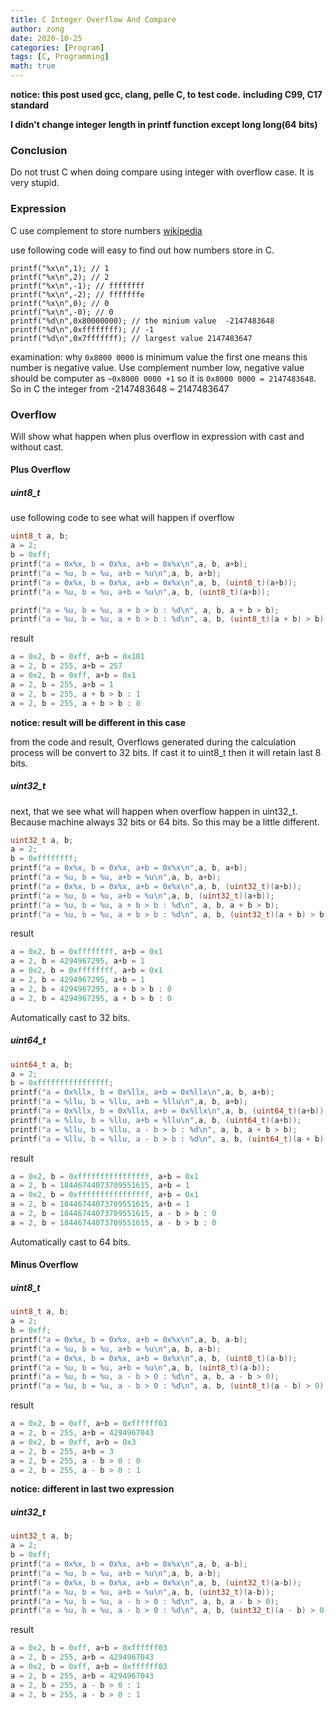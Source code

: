 ```yaml
---
title: C Integer Overflow And Compare
author: zong
date: 2020-10-25
categories: [Program]
tags: [C, Programming]
math: true
---
```


**notice: this post used gcc, clang, pelle C, to test code.**
**including C99, C17 standard**

**I didn't change integer length in printf function except long long(64 bits)**

### Conclusion

Do not trust C when doing compare using integer with overflow case. It is very stupid.

### Expression
C use complement to store numbers [wikipedia](https://en.wikipedia.org/wiki/Two%27s_complement)

use following code will easy to find out how numbers store in C.
```
printf("%x\n",1); // 1
printf("%x\n",2); // 2
printf("%x\n",-1); // ffffffff
printf("%x\n",-2); // fffffffe
printf("%x\n",0); // 0
printf("%x\n",-0); // 0
printf("%d\n",0x80000000); // the minium value  -2147483648
printf("%d\n",0xffffffff); // -1
printf("%d\n",0x7fffffff); // largest value 2147483647
```
examination: why `0x8000 0000` is minimum value
the first one means this number is negative value. Use complement number low, negative value should be computer as `~0x8000 0000 +1` so it is `0x8000 0000 = 2147483648`.
So in C the integer from -2147483648 ~ 2147483647

### Overflow
Will show what happen when plus overflow in expression with cast and without cast.

#### Plus Overflow

##### uint8_t
use following code to see what will happen if overflow

```c
uint8_t a, b;
a = 2;
b = 0xff;
printf("a = 0x%x, b = 0x%x, a+b = 0x%x\n",a, b, a+b);
printf("a = %u, b = %u, a+b = %u\n",a, b, a+b);
printf("a = 0x%x, b = 0x%x, a+b = 0x%x\n",a, b, (uint8_t)(a+b));
printf("a = %u, b = %u, a+b = %u\n",a, b, (uint8_t)(a+b));

printf("a = %u, b = %u, a + b > b : %d\n", a, b, a + b > b);
printf("a = %u, b = %u, a + b > b : %d\n", a, b, (uint8_t)(a + b) > b);
```

result

```c
a = 0x2, b = 0xff, a+b = 0x101
a = 2, b = 255, a+b = 257
a = 0x2, b = 0xff, a+b = 0x1
a = 2, b = 255, a+b = 1
a = 2, b = 255, a + b > b : 1
a = 2, b = 255, a + b > b : 0
```

**notice: result will be different in this case**

from the code and result, Overflows generated during the calculation process will be convert to 32 bits. If cast it to uint8_t then it will retain last 8 bits. 

##### uint32_t
next, that we see what will happen when overflow happen in uint32_t. Because machine always 32 bits or 64 bits. So this may be a little different.

```c
uint32_t a, b;
a = 2;
b = 0xffffffff;
printf("a = 0x%x, b = 0x%x, a+b = 0x%x\n",a, b, a+b);
printf("a = %u, b = %u, a+b = %u\n",a, b, a+b);
printf("a = 0x%x, b = 0x%x, a+b = 0x%x\n",a, b, (uint32_t)(a+b));
printf("a = %u, b = %u, a+b = %u\n",a, b, (uint32_t)(a+b));
printf("a = %u, b = %u, a + b > b : %d\n", a, b, a + b > b);
printf("a = %u, b = %u, a + b > b : %d\n", a, b, (uint32_t)(a + b) > b);
```

result

```c
a = 0x2, b = 0xffffffff, a+b = 0x1
a = 2, b = 4294967295, a+b = 1
a = 0x2, b = 0xffffffff, a+b = 0x1
a = 2, b = 4294967295, a+b = 1
a = 2, b = 4294967295, a + b > b : 0
a = 2, b = 4294967295, a + b > b : 0
```

Automatically cast to 32 bits. 

##### uint64_t

```c
uint64_t a, b;
a = 2;
b = 0xffffffffffffffff;
printf("a = 0x%llx, b = 0x%llx, a+b = 0x%llx\n",a, b, a+b);
printf("a = %llu, b = %llu, a+b = %llu\n",a, b, a+b);
printf("a = 0x%llx, b = 0x%llx, a+b = 0x%llx\n",a, b, (uint64_t)(a+b));
printf("a = %llu, b = %llu, a+b = %llu\n",a, b, (uint64_t)(a+b));
printf("a = %llu, b = %llu, a - b > b : %d\n", a, b, a + b > b);
printf("a = %llu, b = %llu, a - b > b : %d\n", a, b, (uint64_t)(a + b) > b);
```

result

```c
a = 0x2, b = 0xffffffffffffffff, a+b = 0x1
a = 2, b = 18446744073709551615, a+b = 1
a = 0x2, b = 0xffffffffffffffff, a+b = 0x1
a = 2, b = 18446744073709551615, a+b = 1
a = 2, b = 18446744073709551615, a - b > b : 0
a = 2, b = 18446744073709551615, a - b > b : 0
```

Automatically cast to 64 bits. 


#### Minus Overflow

##### uint8_t 

```c
uint8_t a, b;
a = 2;
b = 0xff;
printf("a = 0x%x, b = 0x%x, a+b = 0x%x\n",a, b, a-b);
printf("a = %u, b = %u, a+b = %u\n",a, b, a-b);
printf("a = 0x%x, b = 0x%x, a+b = 0x%x\n",a, b, (uint8_t)(a-b));
printf("a = %u, b = %u, a+b = %u\n",a, b, (uint8_t)(a-b));
printf("a = %u, b = %u, a - b > 0 : %d\n", a, b, a - b > 0);
printf("a = %u, b = %u, a - b > 0 : %d\n", a, b, (uint8_t)(a - b) > 0);
```

result

```c
a = 0x2, b = 0xff, a+b = 0xffffff03
a = 2, b = 255, a+b = 4294967043
a = 0x2, b = 0xff, a+b = 0x3
a = 2, b = 255, a+b = 3
a = 2, b = 255, a - b > 0 : 0
a = 2, b = 255, a - b > 0 : 1
```

**notice: different in last two expression**

##### uint32_t

```c
uint32_t a, b;
a = 2;
b = 0xff;
printf("a = 0x%x, b = 0x%x, a+b = 0x%x\n",a, b, a-b);
printf("a = %u, b = %u, a+b = %u\n",a, b, a-b);
printf("a = 0x%x, b = 0x%x, a+b = 0x%x\n",a, b, (uint32_t)(a-b));
printf("a = %u, b = %u, a+b = %u\n",a, b, (uint32_t)(a-b));
printf("a = %u, b = %u, a - b > 0 : %d\n", a, b, a - b > 0);
printf("a = %u, b = %u, a - b > 0 : %d\n", a, b, (uint32_t)(a - b) > 0);
```

result

```c
a = 0x2, b = 0xff, a+b = 0xffffff03
a = 2, b = 255, a+b = 4294967043
a = 0x2, b = 0xff, a+b = 0xffffff03
a = 2, b = 255, a+b = 4294967043
a = 2, b = 255, a - b > 0 : 1
a = 2, b = 255, a - b > 0 : 1
```
